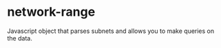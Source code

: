 network-range
=============

Javascript object that parses subnets and allows you to make queries on the data.
